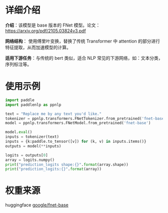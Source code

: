 # 详细介绍
**介绍**：该模型是 base 版本的 FNet 模型。论文：https://arxiv.org/pdf/2105.03824v3.pdf

**网络结构**： 使用傅里叶变换，替换了传统 Transformer 中 attention 的部分进行特征提取，从而加速模型的计算。

**适用下游任务**：与传统的 bert 类似，适合 NLP 常见的下游网络，如：文本分类，序列标注等。

# 使用示例

```python
import paddle
import paddlenlp as ppnlp

text = "Replace me by any text you'd like."
tokenizer = ppnlp.transformers.FNetTokenizer.from_pretrained('fnet-base')
model = ppnlp.transformers.FNetModel.from_pretrained('fnet-base')

model.eval()
inputs = tokenizer(text)
inputs = {k:paddle.to_tensor([v]) for (k, v) in inputs.items()}
outputs = model(**inputs)

logits = outputs[0]
array = logits.numpy()
print("prediction_logits shape:{}".format(array.shape))
print("prediction_logits:{}".format(array))
```

# 权重来源

huggingface [google/fnet-base](https://huggingface.co/google/fnet-base/tree/main)
